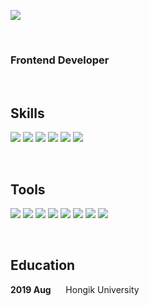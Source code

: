 <img src="https://capsule-render.vercel.app/api?text=Seungyeon&nbsp;&nbsp;&nbsp;&nbsp;&nbsp;Sung&fontColor=000000&type=soft&color=ffffff&animation=fadeIn&fontSize=80"
/>

<br>

### Frontend Developer


<br>

## Skills
<img src="https://img.shields.io/badge/HTML5-b4e7bb?style=flat-square&logo=HTML5&logoColor=000000"/> <img src="https://img.shields.io/badge/CSS3-b4e7bb?style=flat-square&logo=CSS3&logoColor=000000"/> <img src="https://img.shields.io/badge/JavaScript-b4e7bb?style=flat-square&logo=JavaScript&logoColor=000000"/> <img src="https://img.shields.io/badge/jQuery-b4e7bb?style=flat-square&logo=jQuery&logoColor=000000"/> <img src="https://img.shields.io/badge/React.js-b4e7bb?style=flat-square&logo=React&logoColor=000000"/> <img src="https://img.shields.io/badge/Vue.js-b4e7bb?style=flat-square&logoColor=000000"/>

<br>

## Tools
<img src="https://img.shields.io/badge/Photoshop-e7b4cc?style=flat-square&logo=adobephotoshop&logoColor=000000"/> <img src="https://img.shields.io/badge/XD-e7b4cc?style=flat-square&logo=adobexd&logoColor=000000"/> <img src="https://img.shields.io/badge/Zeplin-e7b4cc?style=flat-square&"/> <img src="https://img.shields.io/badge/Git-e7b4cc?style=flat-square&logo=git&logoColor=000000"> <img src="https://img.shields.io/badge/Jira-e7b4cc?style=flat-square&logo=Jira&logoColor=000000"/> <img src="https://img.shields.io/badge/Slack-e7b4cc?style=flat-square&logo=slack&logoColor=000000"/> <img src="https://img.shields.io/badge/Microsoft Teams-e7b4cc?style=flat-square&logo=microsoftteams&logoColor=000000"/> <img src="https://img.shields.io/badge/Trello-e7b4cc?style=flat-square&logo=Trello&logoColor=000000"/>

<br>

## Education
**2019 Aug** &nbsp;&nbsp;&nbsp;&nbsp; Hongik University


<br>
